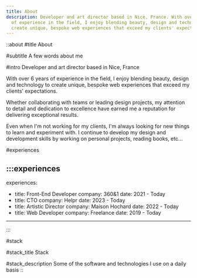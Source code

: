 ```yaml
---
title: About
description: Developer and art director based in Nice, France. With over 6 years
  of experience in the field, I enjoy blending beauty, design and technology to
  create unique, bespoke web experiences that exceed my clients' expectations.
---
```


::about
#title
About

#subtitle
A few words about me

#intro
Developer and art director based in Nice, France

With over 6 years of experience in the field, I enjoy blending beauty, design and technology to create unique, bespoke web experiences that exceed my clients' expectations.

Whether collaborating with teams or leading design projects, my attention to detail and dedication to excellence have earned me a reputation for delivering exceptional results.

Even when I'm not working for my clients, I'm always looking for new things to learn and experiment with. I continue to develop my design and development skills by working on personal projects, reading books, etc...

#experiences
<!-- prettier-ignore-start -->
:::experiences
---
experiences:
  - title: Front-End Developer
    company: 360&1
    date: 2021 - Today
  - title: CTO
    company: Helpr
    date: 2023 - Today
  - title: Artistic Director
    company: Maison Hochard
    date: 2022 - Today
  - title: Web Developer
    company: Freelance
    date: 2019 - Today
---
:::
<!-- prettier-ignore-end -->

#stack

#stack_title
Stack

#stack_description
Some of the software and technologies I use on a daily basis
::
